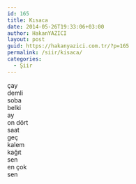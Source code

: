 ```yaml
---
id: 165
title: Kısaca
date: 2014-05-26T19:33:06+03:00
author: HakanYAZICI
layout: post
guid: https://hakanyazici.com.tr/?p=165
permalink: /siir/kisaca/
categories:
  - Şiir
---
```

çay  
demli  
soba  
belki  
ay  
on dört  
saat  
geç  
kalem  
kağıt  
sen  
en çok  
sen